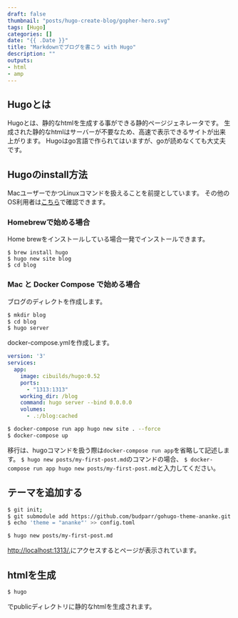 ```yaml
---
draft: false
thumbnail: "posts/hugo-create-blog/gopher-hero.svg"
tags: [Hugo]
categories: []
date: "{{ .Date }}"
title: "Markdownでブログを書こう with Hugo"
description: ""
outputs:
- html
- amp
---
```


## Hugoとは
Hugoとは、静的なhtmlを生成する事ができる静的ページジェネレータです。
生成された静的なhtmlはサーバーが不要なため、高速で表示できるサイトが出来上がります。
Hugoはgo言語で作られてはいますが、goが読めなくても大丈夫です。

## Hugoのinstall方法
MacユーザーでかつLinuxコマンドを扱えることを前提としています。
その他のOS利用者は[こちら](https://gohugo.io/getting-started/installing/)で確認できます。
### Homebrewで始める場合
Home brewをインストールしている場合一発でインストールできます。

```
$ brew install hugo
$ hugo new site blog
$ cd blog
```

### Mac と Docker Compose で始める場合
ブログのディレクトを作成します。
```bash
$ mkdir blog
$ cd blog
$ hugo server
```
docker-compose.ymlを作成します。
```docker-compose.yml
version: '3'
services:
  app:
    image: cibuilds/hugo:0.52
    ports:
      - "1313:1313"
    working_dir: /blog
    command: hugo server --bind 0.0.0.0
    volumes:
      - .:/blog:cached
```
```bash
$ docker-compose run app hugo new site . --force
$ docker-compose up
```
移行は、hugoコマンドを扱う際は`docker-compose run app`を省略して記述します。
`$ hugo new posts/my-first-post.md`のコマンドの場合、
`$ docker-compose run app hugo new posts/my-first-post.md`と入力してください。

## テーマを追加する

```bash
$ git init;
$ git submodule add https://github.com/budparr/gohugo-theme-ananke.git themes/ananke
$ echo 'theme = "ananke"' >> config.toml
```

```bash
$ hugo new posts/my-first-post.md
```

[http://localhost:1313/.](http://localhost:1313/)にアクセスするとページが表示されています。

## htmlを生成
```bash
$ hugo
```
でpublicディレクトリに静的なhtmlを生成されます。

